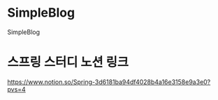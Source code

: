 # SimpleBlog
SimpleBlog

# 스프링 스터디 노션 링크
https://www.notion.so/Spring-3d6181ba94df4028b4a16e3158e9a3e0?pvs=4
